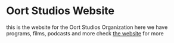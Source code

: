 # Oort Studios Website

this is the website for the Oort Studios Organization
here we have programs, films, podcasts and more
check [the website](OortStudios.github.io) for more